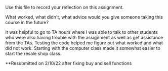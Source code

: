 Use this file to record your reflection on this assignment. 

What worked, what didn't, what advice would you give someone taking this course in the future?

It was helpful to go to TA hours where I was able to talk to other students who were also having trouble with the assignment as well as get assistance from the TAs. Testing the code helped me figure out what worked and what did not work. Starting with the computer class made it somewhat easier to start the resale shop class.

**Resubmitted on 2/10/22 after fixing buy and sell functions